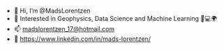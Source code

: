 - 👋 Hi, I’m @MadsLorentzen
- 👀 Interested in Geophysics, Data Science and Machine Learning 🐍💻🌍
- 📫 madslorentzen_17@hotmail.com
- 👔 https://www.linkedin.com/in/mads-lorentzen/
<!---
MadsLorentzen/MadsLorentzen is a ✨ special ✨ repository because its `README.md` (this file) appears on your GitHub profile.
You can click the Preview link to take a look at your changes.
--->
